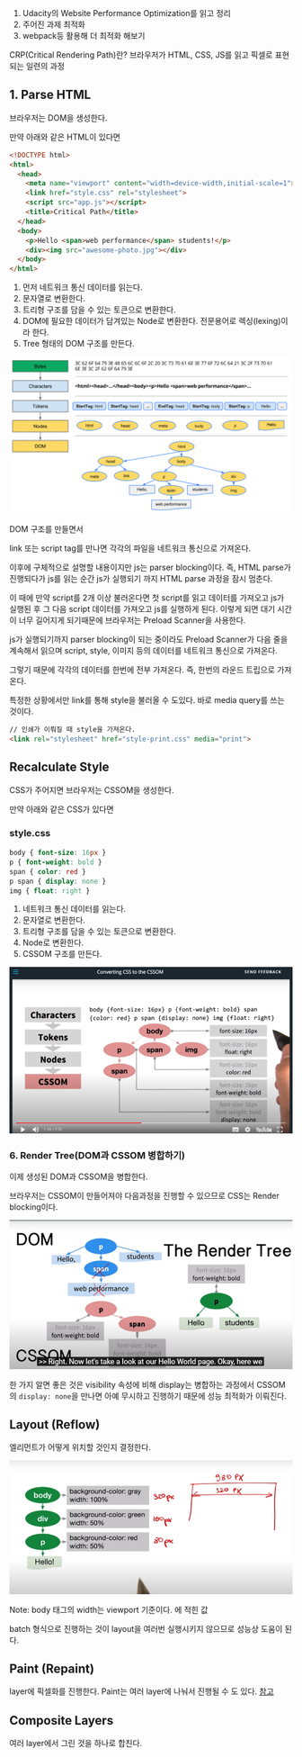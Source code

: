 1. Udacity의 Website Performance Optimization를 읽고 정리
2. 주어진 과제 최적화
3. webpack등 활용해 더 최적화 해보기

CRP(Critical Rendering Path)란?
브라우저가 HTML, CSS, JS를 읽고 픽셀로 표현되는 일련의 과정


## 1. Parse HTML

브라우저는 DOM을 생성한다.

만약 아래와 같은 HTML이 있다면 
```html
<!DOCTYPE html>
<html>
  <head>
    <meta name="viewport" content="width=device-width,initial-scale=1">
    <link href="style.css" rel="stylesheet">
    <script src="app.js"></script>
    <title>Critical Path</title>
  </head>
  <body>
    <p>Hello <span>web performance</span> students!</p>
    <div><img src="awesome-photo.jpg"></div>
  </body>
</html>
```

1. 먼저 네트워크 통신 데이터를 읽는다.
2. 문자열로 변환한다.
3. 트리형 구조를 담을 수 있는 토큰으로 변환한다.
4. DOM에 필요한 데이터가 담겨있는 Node로 변환한다. 전문용어로 렉싱(lexing)이라 한다.
5. Tree 형태의 DOM 구조를 만든다.

![DOM 변환과정](html변환과정.png)

DOM 구조를 만들면서

link 또는 script tag를 만나면 각각의 파일을 네트워크 통신으로 가져온다. 

이후에 구체적으로 설명할 내용이지만 js는 parser blocking이다. 즉, HTML parse가 진행되다가 js를 읽는 순간 js가 실행되기 까지 HTML parse 과정을 잠시 멈춘다. 

이 때에 만약 script를 2개 이상 불러온다면 첫 script를 읽고 데이터를 가져오고 js가 실행된 후 그 다음 script 데이터를 가져오고 js를 실행하게 된다. 이렇게 되면 대기 시간이 너무 길어지게 되기때문에 브라우저는 Preload Scanner을 사용한다.

js가 실행되기까지 parser blocking이 되는 중이라도 Preload Scanner가 다음 줄을 계속해서 읽으며 script, style, 이미지 등의 데이터를 네트워크 통신으로 가져온다.

그렇기 때문에 각각의 데이터를 한번에 전부 가져온다. 즉, 한번의 라운드 트립으로 가져온다.

특정한 상황에서만 link를 통해 style을 불러올 수 도있다. 바로 media query를 쓰는 것이다.
```html
// 인쇄가 이뤄질 때 style을 가져온다.
<link rel="stylesheet" href="style-print.css" media="print">
```

## Recalculate Style

CSS가 주어지면 브라우저는 CSSOM을 생성한다.

만약 아래와 같은 CSS가 있다면
### style.css
```css
body { font-size: 16px }
p { font-weight: bold }
span { color: red }
p span { display: none }
img { float: right }
```

1. 네트워크  통신 데이터를 읽는다.
2. 문자열로 변환한다.
3. 트리형 구조를 담을 수 있는 토큰으로 변환한다.
4. Node로 변환한다.
5. CSSOM 구조를 만든다.

![CSSOM](cssom.png)

### 6. Render Tree(DOM과 CSSOM 병합하기)

이제 생성된 DOM과 CSSOM을 병합한다.

브라우저는 CSSOM이 만들어져야 다음과정을 진행할 수 있으므로 CSS는 Render blocking이다.

![RenderTree](renderTree.png)

한 가지 알면 좋은 것은 visibility 속성에 비해 display는 병합하는 과정에서 CSSOM의 `display: none`을 만나면 아예 무시하고 진행하기 때문에 성능 최적화가 이뤄진다.

## Layout (Reflow)
엘리먼트가 어떻게 위치할 것인지 결정한다.

![Layout](layout.png)

Note: body 태그의 width는 viewport 기준이다. <meta/>에 적힌 값

batch 형식으로 진행하는 것이 layout을 여러번 실행시키지 않으므로 성능상 도움이 된다.

## Paint (Repaint)
layer에 픽셀화를 진행한다. Paint는 여러 layer에 나눠서 진행될 수 도 있다. [참고](https://sculove.github.io/slides/improveBrowserRendering/#/6)

## Composite Layers
여러 layer에서 그린 것을 하나로 합친다.
